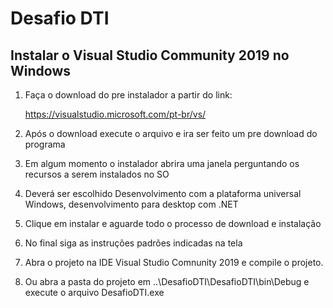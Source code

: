 # Desafio DTI
## Instalar o Visual Studio Community 2019 no Windows

1. Faça o download do pre instalador a partir do link:
   
   https://visualstudio.microsoft.com/pt-br/vs/

2. Após o download execute o arquivo e ira ser feito um pre download do programa

3. Em algum momento o instalador abrira uma janela perguntando os recursos a serem instalados no SO

4. Deverá ser escolhido Desenvolvimento com a plataforma universal Windows, desenvolvimento para desktop com .NET

5. Clique em instalar e aguarde todo o processo de download e instalação

6. No final siga as instruções padrões indicadas na tela

7. Abra o projeto na IDE Visual Studio Comnunity 2019 e compile o projeto.

8. Ou abra a pasta do projeto em ..\DesafioDTI\DesafioDTI\bin\Debug e execute o arquivo DesafioDTI.exe 


